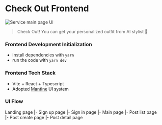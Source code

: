 # Check Out Frontend
![Service main page UI](https://github.com/Hot-Spicy-Buffalo-Wing/check-out-fe/assets/42310616/1f07584a-754e-45bd-87a0-b457bd330185)
> Check Out! You can get your personalized outfit from AI stylist 🌊

### Frontend Development Initialization
- install dependencies with `yarn`
- run the code with `yarn dev`

### Frontend Tech Stack
- Vite + React + Typescript
- Adopted [Mantine](https://mantine.dev/) UI system

### UI Flow
Landing page |- Sign up page
             |- Sign in page |- Main page |- Post list page |- Post create page
                                                            |- Post detail page
